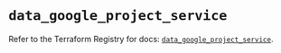 # `data_google_project_service`

Refer to the Terraform Registry for docs: [`data_google_project_service`](https://registry.terraform.io/providers/hashicorp/google/5.22.0/docs/data-sources/project_service).
